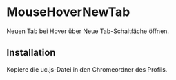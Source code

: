 # MouseHoverNewTab
Neuen Tab bei Hover über Neue Tab-Schaltfäche öffnen.

## Installation
Kopiere die uc.js-Datei in den Chromeordner des Profils.

